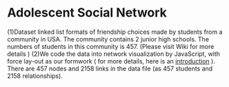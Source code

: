 ﻿Adolescent Social Network 
=====================================
(1)Dataset linked list formats of friendship choices made by students from a community in USA. The community contains 2 junior high schools. The numbers of students in this community is 457. (Please visit Wiki for more details )
(2)We code the data into network visualization by JavaScript, with force lay-out as our formwork
( for more details, here is an [introduction](https://github.com/mbostock/d3/wiki/Force-Layout) ). There are 457 nodes and 2158 links in the data file (as 457 students and 2158 relationships).


